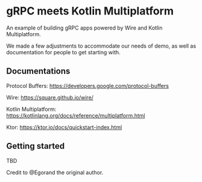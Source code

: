 # gRPC meets Kotlin Multiplatform 

An example of building gRPC apps powered by Wire and Kotlin Multiplatform.

We made a few adjustments to accommodate our needs of demo, as well as documentation for people to get starting with.

## Documentations

Protocol Buffers: https://developers.google.com/protocol-buffers

Wire: https://square.github.io/wire/

Kotlin Multiplatform: https://kotlinlang.org/docs/reference/multiplatform.html

Ktor: https://ktor.io/docs/quickstart-index.html

## Getting started

TBD


Credit to @Egorand the original author.

